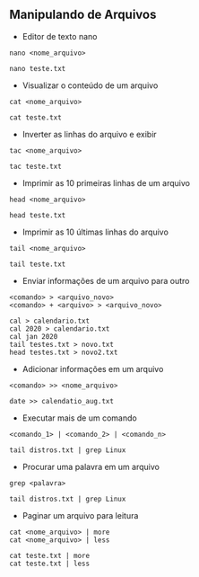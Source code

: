 ## Manipulando de Arquivos

- Editor de texto nano

```shell
nano <nome_arquivo>

nano teste.txt
```

- Visualizar o conteúdo de um arquivo

``` shell
cat <nome_arquivo>

cat teste.txt
```

- Inverter as linhas do arquivo e exibir

```
tac <nome_arquivo>

tac teste.txt
```

- Imprimir as 10 primeiras linhas de um arquivo

```shell
head <nome_arquivo>

head teste.txt
```

- Imprimir as 10 últimas linhas do arquivo

```
tail <nome_arquivo>

tail teste.txt
```

- Enviar informações de um arquivo para outro

```shell
<comando> > <arquivo_novo>
<comando> + <arquivo> > <arquivo_novo>

cal > calendario.txt
cal 2020 > calendario.txt
cal jan 2020
tail testes.txt > novo.txt
head testes.txt > novo2.txt
```

- Adicionar informações em um arquivo

```shell
<comando> >> <nome_arquivo>

date >> calendatio_aug.txt
```

- Executar mais de um comando

```
<comando_1> | <comando_2> | <comando_n>

tail distros.txt | grep Linux
```

- Procurar uma palavra em um arquivo

```
grep <palavra>

tail distros.txt | grep Linux
```

- Paginar um arquivo para leitura

```
cat <nome_arquivo> | more
cat <nome_arquivo> | less

cat teste.txt | more
cat teste.txt | less
```



